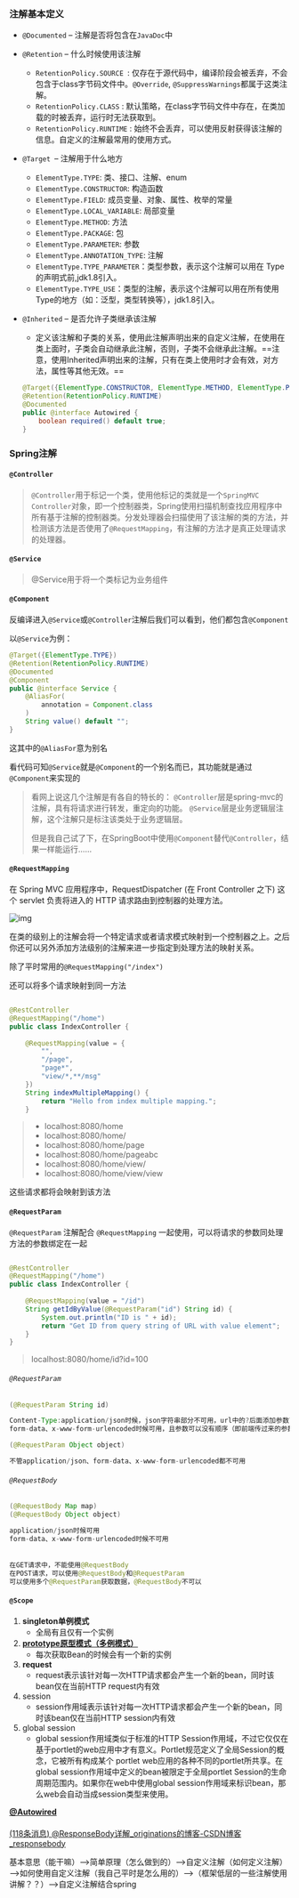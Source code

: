 ### 注解基本定义

- `@Documented` – 注解是否将包含在`JavaDoc`中

- `@Retention` – 什么时候使用该注解

  - `RetentionPolicy.SOURCE `: 仅存在于源代码中，编译阶段会被丢弃，不会包含于class字节码文件中。`@Override`, `@SuppressWarnings`都属于这类注解。
  - `RetentionPolicy.CLASS` : 默认策略，在class字节码文件中存在，在类加载的时被丢弃，运行时无法获取到。
  - `RetentionPolicy.RUNTIME` : 始终不会丢弃，可以使用反射获得该注解的信息。自定义的注解最常用的使用方式。

- `@Target `– 注解用于什么地方

  - `ElementType.TYPE`: 类、接口、注解、enum
  - `ElementType.CONSTRUCTOR`: 构造函数
  - `ElementType.FIELD`: 成员变量、对象、属性、枚举的常量
  - `ElementType.LOCAL_VARIABLE`: 局部变量
  - `ElementType.METHOD`: 方法
  - `ElementType.PACKAGE`: 包
  - `ElementType.PARAMETER`: 参数
  - `ElementType.ANNOTATION_TYPE`: 注解
  - `ElementType.TYPE_PARAMETER`：类型参数，表示这个注解可以用在 Type的声明式前,jdk1.8引入。
  - `ElementType.TYPE_USE`：类型的注解，表示这个注解可以用在所有使用Type的地方（如：泛型，类型转换等），jdk1.8引入。

- `@Inherited` – 是否允许子类继承该注解

  - 定义该注解和子类的关系，使用此注解声明出来的自定义注解，在使用在类上面时，子类会自动继承此注解，否则，子类不会继承此注解。==注意，使用Inherited声明出来的注解，只有在类上使用时才会有效，对方法，属性等其他无效。==

  ```java
  @Target({ElementType.CONSTRUCTOR, ElementType.METHOD, ElementType.PARAMETER, ElementType.FIELD, ElementType.ANNOTATION_TYPE})
  @Retention(RetentionPolicy.RUNTIME)
  @Documented
  public @interface Autowired {
      boolean required() default true;
  }
  ```

  

### Spring注解

#### `@Controller`

> `@Controller`用于标记一个类，使用他标记的类就是一个`SpringMVC Controller`对象，即一个控制器类，Spring使用扫描机制查找应用程序中所有基于注解的控制器类。分发处理器会扫描使用了该注解的类的方法，并检测该方法是否使用了`@RequestMapping`，有注解的方法才是真正处理请求的处理器。

#### `@Service`

> @Service用于将一个类标记为业务组件

#### `@Component`

反编译进入`@Service`或`@Controller`注解后我们可以看到，他们都包含`@Component`

以`@Service`为例：

```java
@Target({ElementType.TYPE})
@Retention(RetentionPolicy.RUNTIME)
@Documented
@Component
public @interface Service {
    @AliasFor(
        annotation = Component.class
    )
    String value() default "";
}
```

这其中的`@AliasFor`意为别名

看代码可知`@Service`就是`@Component`的一个别名而已，其功能就是通过`@Component`来实现的

> 看网上说这几个注解是有各自的特长的：
> `@Controller`层是spring-mvc的注解，具有将请求进行转发，重定向的功能。
> `@Service`层是业务逻辑层注解，这个注解只是标注该类处于业务逻辑层。
>
> 但是我自己试了下，在SpringBoot中使用`@Component`替代`@Controller`，结果一样能运行......



#### `@RequestMapping`

在 Spring MVC 应用程序中，RequestDispatcher (在 Front Controller 之下) 这个 servlet 负责将进入的 HTTP 请求路由到控制器的处理方法。

![img](https://cdn.jsdelivr.net/gh/PaoMoXML/image@main/img/mvc.png)

在类的级别上的注解会将一个特定请求或者请求模式映射到一个控制器之上。之后你还可以另外添加方法级别的注解来进一步指定到处理方法的映射关系。

除了平时常用的`@RequestMapping("/index")`

还可以将多个请求映射到同一方法

```java

@RestController
@RequestMapping("/home")
public class IndexController {
 
    @RequestMapping(value = {
        "",
        "/page",
        "page*",
        "view/*,**/msg"
    })
    String indexMultipleMapping() {
        return "Hello from index multiple mapping.";
    }
```

> - localhost:8080/home
> - localhost:8080/home/
> - localhost:8080/home/page
> - localhost:8080/home/pageabc
> - localhost:8080/home/view/
> - localhost:8080/home/view/view



这些请求都将会映射到该方法

#### `@RequestParam`

`@RequestParam` 注解配合 `@RequestMapping` 一起使用，可以将请求的参数同处理方法的参数绑定在一起

```java

@RestController
@RequestMapping("/home")
public class IndexController {
 
    @RequestMapping(value = "/id")
    String getIdByValue(@RequestParam("id") String id) {
        System.out.println("ID is " + id);
        return "Get ID from query string of URL with value element";
    }
}
```

> localhost:8080/home/id?id=100

###### `@RequestParam`

```java
(@RequestParam String id)

Content-Type:application/json时候，json字符串部分不可用，url中的?后面添加参数可用
form-data、x-www-form-urlencoded时候可用，且参数可以没有顺序（即前端传过来的参数或者url中的参数顺序不必和后台接口中的参数顺序一致，只要字段名相同就可以），但是要将Headers里的Content-Type删掉
```

```java
(@RequestParam Object object)

不管application/json、form-data、x-www-form-urlencoded都不可用
```



###### `@RequestBody`

```java
(@RequestBody Map map)
(@RequestBody Object object)

application/json时候可用
form-data、x-www-form-urlencoded时候不可用
```

###### 

```java
在GET请求中，不能使用@RequestBody
在POST请求，可以使用@RequestBody和@RequestParam
可以使用多个@RequestParam获取数据，@RequestBody不可以 
```



#### `@Scope`

1. **singleton单例模式**
   - 全局有且仅有一个实例
2. **[prototype原型模式（多例模式）](C:\Users\xml00\OneDrive\文档\MarkDown\注解\prototype.md)**
   - 每次获取Bean的时候会有一个新的实例
3. **request**
   - request表示该针对每一次HTTP请求都会产生一个新的bean，同时该bean仅在当前HTTP request内有效
4. session
   -  session作用域表示该针对每一次HTTP请求都会产生一个新的bean，同时该bean仅在当前HTTP session内有效
5. global session
   -  global session作用域类似于标准的HTTP Session作用域，不过它仅仅在基于portlet的web应用中才有意义。Portlet规范定义了全局Session的概念，它被所有构成某个 portlet web应用的各种不同的portlet所共享。在global session作用域中定义的bean被限定于全局portlet Session的生命周期范围内。如果你在web中使用global session作用域来标识bean，那么web会自动当成session类型来使用。



**[@Autowired](C:\Users\xml00\OneDrive\文档\MarkDown\注解\AutowiredDemo.md)**







#### 



[(118条消息) @ResponseBody详解_originations的博客-CSDN博客_responsebody](https://blog.csdn.net/originations/article/details/89492884)

















基本意思（能干嘛）-->简单原理（怎么做到的）-->自定义注解（如何定义注解） -->如何使用自定义注解（我自己平时是怎么用的）-->（框架低层的一些注解使用讲解？？）-->自定义注解结合spring

